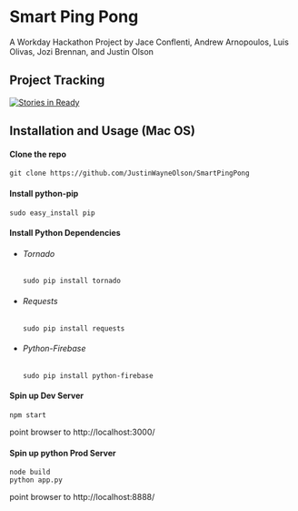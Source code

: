 # Smart Ping Pong
A Workday Hackathon Project by Jace Conflenti, Andrew Arnopoulos, Luis Olivas, Jozi Brennan, and Justin Olson

## Project Tracking

[![Stories in Ready](https://badge.waffle.io/JustinWayneOlson/Air-Traffic-Analysis.png?label=ready&title=Ready)](https://waffle.io/JustinWayneOlson/Air-Traffic-Analysis)

## Installation and Usage (Mac OS)

#### Clone the repo

    git clone https://github.com/JustinWayneOlson/SmartPingPong

#### Install python-pip

    sudo easy_install pip

#### Install Python Dependencies

- ###### Tornado

      sudo pip install tornado

- ###### Requests

      sudo pip install requests

- ###### Python-Firebase

      sudo pip install python-firebase

#### Spin up Dev Server

    npm start

point browser to http://localhost:3000/

#### Spin up python Prod Server

    node build
    python app.py

point browser to http://localhost:8888/
